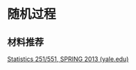 # 随机过程

## 材料推荐

[Statistics 251/551, SPRING 2013 (yale.edu)](http://www.stat.yale.edu/~pollard/Courses/251.spring2013/)